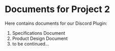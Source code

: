 # Documents for Project 2

Here contains documents for our Discord Plugin:
1. Specifications Document
2. Product Design Document
3. to be continued...

